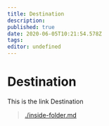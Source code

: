 ```yaml
---
title: Destination
description: 
published: true
date: 2020-06-05T10:21:54.578Z
tags: 
editor: undefined
---
```


# Destination
This is the link Destination

> [./inside-folder.md](./inside-folder)